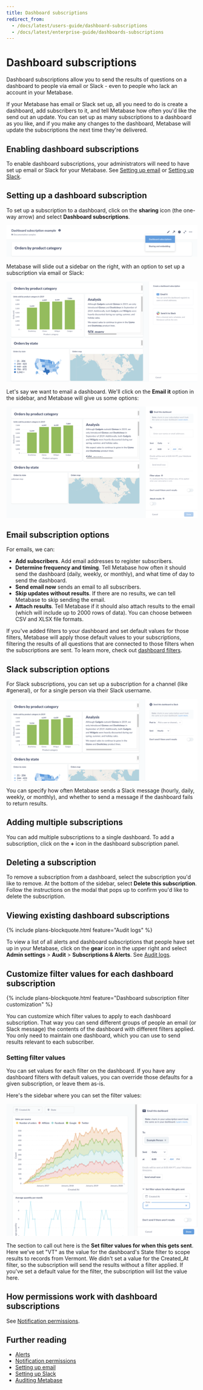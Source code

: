 ```yaml
---
title: Dashboard subscriptions
redirect_from:
  - /docs/latest/users-guide/dashboard-subscriptions
  - /docs/latest/enterprise-guide/dashboards-subscriptions
---
```


# Dashboard subscriptions

Dashboard subscriptions allow you to send the results of questions on a dashboard to people via email or Slack - even to people who lack an account in your Metabase. 

If your Metabase has email or Slack set up, all you need to do is create a dashboard, add subscribers to it, and tell Metabase how often you'd like the send out an update. You can set up as many subscriptions to a dashboard as you like, and if you make any changes to the dashboard, Metabase will update the subscriptions the next time they're delivered.

## Enabling dashboard subscriptions

To enable dashboard subscriptions, your administrators will need to have set up email or Slack for your Metabase. See [Setting up email](../configuring-metabase/email.md) or [Setting up Slack](../configuring-metabase/slack.md).

## Setting up a dashboard subscription

To set up a subscription to a dashboard, click on the **sharing** icon (the one-way arrow) and select **Dashboard subscriptions**.

![Select dashboard subscriptions](./images/select-dashboard-subscription.png)

Metabase will slide out a sidebar on the right, with an option to set up a subscription via email or Slack:

![Set up a dashboard subscription with email or slack](./images/email-or-slack.png)

Let's say we want to email a dashboard. We'll click on the **Email it** option in the sidebar, and Metabase will give us some options:

![Dashboard subscription email options](./images/email-options.png)

## Email subscription options

For emails, we can:

- **Add subscribers**. Add email addresses to register subscribers.
- **Determine frequency and timing**. Tell Metabase how often it should send the dashboard (daily, weekly, or monthly), and what time of day to send the dashboard.
- **Send email now** sends an email to all subscribers.
- **Skip updates without results**. If there are no results, we can tell Metabase to skip sending the email.
- **Attach results**. Tell Metabase if it should also attach results to the email (which will include up to 2000 rows of data). You can choose between CSV and XLSX file formats.

If you've added filters to your dashboard and set default values for those filters, Metabase will apply those default values to your subscriptions, filtering the results of all questions that are connected to those filters when the subscriptions are sent. To learn more, check out [dashboard filters](./filters.md).

## Slack subscription options

For Slack subscriptions, you can set up a subscription for a channel (like #general), or for a single person via their Slack username.

![slack subscription options](./images/slack-subscription-options.png)

You can specify how often Metabase sends a Slack message (hourly, daily, weekly, or monthly), and whether to send a message if the dashboard fails to return results.

## Adding multiple subscriptions

You can add multiple subscriptions to a single dashboard. To add a subscription, click on the **+** icon in the dashboard subscription panel.

## Deleting a subscription

To remove a subscription from a dashboard, select the subscription you'd like to remove. At the bottom of the sidebar, select **Delete this subscription**. Follow the instructions on the modal that pops up to confirm you'd like to delete the subscription.

## Viewing existing dashboard subscriptions

{% include plans-blockquote.html feature="Audit logs" %}

To view a list of all alerts and dashboard subscriptions that people have set up in your Metabase, click on the **gear** icon in the upper right and select **Admin settings** > **Audit** > **Subscriptions & Alerts**. See [Audit logs](../usage-and-performance-tools/audit.md).

## Customize filter values for each dashboard subscription

{% include plans-blockquote.html feature="Dashboard subscription filter customization" %}

You can customize which filter values to apply to each dashboard subscription. That way you can send different groups of people an email (or Slack message) the contents of the dashboard with different filters applied. You only need to maintain one dashboard, which you can use to send results relevant to each subscriber.

### Setting filter values

You can set values for each filter on the dashboard. If you have any dashboard filters with default values, you can override those defaults for a given subscription, or leave them as-is.

Here's the sidebar where you can set the filter values:

![Setting a filter value](./images/set-filter-values.png)

The section to call out here is the **Set filter values for when this gets sent**. Here we've set "VT" as the value for the dashboard's State filter to scope results to records from Vermont. We didn't set a value for the Created_At filter, so the subscription will send the results without a filter applied. If you've set a default value for the filter, the subscription will list the value here.

## How permissions work with dashboard subscriptions

See [Notification permissions](../permissions/notifications.md).

## Further reading

- [Alerts](../questions/sharing/alerts.md)
- [Notification permissions](../permissions/notifications.md)
- [Setting up email](../configuring-metabase/email.md)
- [Setting up Slack](../configuring-metabase/slack.md)
- [Auditing Metabase](../usage-and-performance-tools/audit.md)
